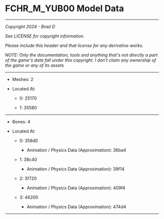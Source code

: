 # FCHR_M_YUB00 Model Data

---

*Copyright 2024 - Brad D*

*See LICENSE for copyright information.*

*Please include this header and that license for any derivative works.*

*NOTE: Only the documentation, tools and anything that's not directly a part of the game's data fall under this copyright. I don't claim any ownership of the game or any of its assets*

---

* Meshes: 2

* Located At:

  * 0: 25170

  * 1: 35580

---

* Bones: 4

* Located At:

  * 0: 358d0

    * Animation / Physics Data (Approximation): 36ba4

  * 1: 38c40

    * Animation / Physics Data (Approximation): 39f14

  * 2: 3f720

    * Animation / Physics Data (Approximation): 409f4

  * 3: 46200

    * Animation / Physics Data (Approximation): 474d4

---

